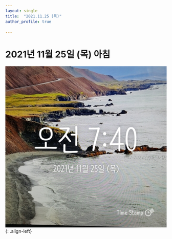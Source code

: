 ```yaml
---
layout: single
title:  "2021.11.25 (목)"
author_profile: true

---
```


# 2021년 11월 25일 (목) 아침
![image](/assets/images/morning/20211125.jpg)
{: .align-left}
